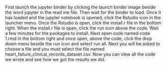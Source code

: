 First launch the jupyter binder by clicking the launch binder image beside the word jupyter in the read me file. 
Then wait for the binder to load. 
Once it has loaded and the jupyter notebook is opened, click the Rstudio icon in the launcher menu. 
Once the Rstudio is open, click the install.r file in the bottom right. 
When the install.r file is open, click the run icon above the code. 
Wait a few minutes for the packages to install. 
Next open code named code 1.rmd in the bottom right and once open, above the code, click the drop down menu beside the run icon and select run all. 
Next you will be asked to choose a file and you must select the file named heart_failure_clinical_records_dataset.csv. 
Now you can view all the code we wrote and see how we got the results we did.
